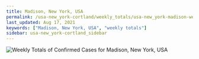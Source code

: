 ```yaml
---
title: Madison, New York, USA
permalink: /usa-new_york-cortland/weekly_totals/usa-new_york-madison-weekly_totals.html
last_updated: Aug 17, 2021
keywords: ["Madison, New York, USA", "weekly totals"]
sidebar: usa-new_york-cortland_sidebar
---
```


![Weekly Totals of Confirmed Cases for Madison, New York, USA](/covid_tracker/images/graphs/usa-new_york-madison-weekly_totals_graph.png)
